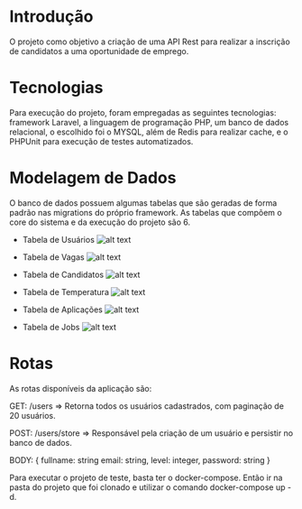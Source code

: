 #  Introdução

O projeto como objetivo a criação de uma API Rest para realizar a inscrição de candidatos a uma oportunidade de emprego.

# Tecnologias

Para execução do projeto, foram empregadas as seguintes tecnologias: framework Laravel, a linguagem de programação PHP, um banco de dados relacional, o escolhido foi o MYSQL, além de Redis para realizar cache, e o PHPUnit para execução de testes automatizados.


# Modelagem de Dados

O banco de dados possuem algumas tabelas que são geradas de forma padrão nas migrations do próprio framework. As tabelas que compõem o core do sistema e da execução do projeto são 6.

- Tabela de Usuários
![alt text](image.png)

- Tabela de Vagas
![alt text](image-1.png)

- Tabela de Candidatos
![alt text](image-2.png)

- Tabela de Temperatura
![alt text](image-3.png)

- Tabela de Aplicações
![alt text](image-4.png)

- Tabela de Jobs
![alt text](image-5.png)

# Rotas

As rotas disponíveis da aplicação são:

GET: /users => Retorna todos os usuários cadastrados, com paginação de 20 usuários.

POST: /users/store => Responsável pela criação de um usuário e persistir no banco de dados.

BODY: {
	fullname: string
	email: string,
	level: integer,
	password: string
}


Para executar o projeto de teste, basta ter o docker-compose. Então ir na pasta do projeto que foi clonado e utilizar o comando docker-compose up -d.

